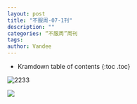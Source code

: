 ```yaml
---
layout: post
title: "不服周-07-1刊"
description: ""
categories: “不服周”周刊
tags: 
author: Vandee
---
```


* Kramdown table of contents
{:toc .toc}




![2233](https://gitee.com/vandee/addtions/raw/image/images/2233.jpeg)

![](https://gitee.com/vandee/addtions/raw/image/images/211221.jpeg)